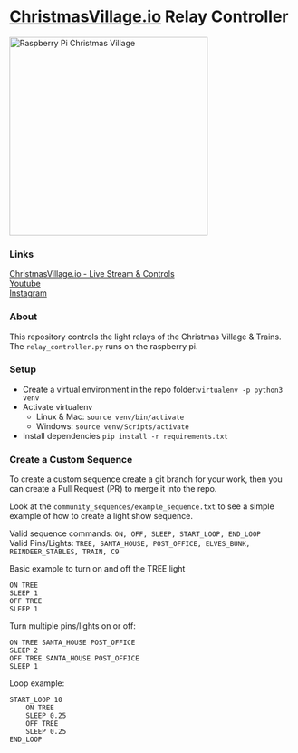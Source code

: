 # [ChristmasVillage.io](https://christmasvillage.io) Relay Controller

<img src="https://christmasvillage.io/images/christmas-village.jpg" height="350" alt="Raspberry Pi Christmas Village"/>

### Links
[ChristmasVillage.io - Live Stream & Controls](https://christmasvillage.io)  
[Youtube](https://www.youtube.com/channel/UC7OXhPt69vX3VBtggBRphAg)  
[Instagram](https://instagram.com/christmasvillage.io)

### About
This repository controls the light relays of the Christmas Village & Trains. The `relay_controller.py` runs on the raspberry pi.

### Setup
* Create a virtual environment in the repo folder:`virtualenv -p python3 venv`
* Activate virtualenv
  * Linux & Mac: `source venv/bin/activate`
  * Windows: `source venv/Scripts/activate`
* Install dependencies `pip install -r requirements.txt`

### Create a Custom Sequence
To create a custom sequence create a git branch for your work, then you can create a Pull Request (PR) to merge it into the repo.

Look at the `community_sequences/example_sequence.txt` to see a simple example of how to create a light show sequence.

Valid sequence commands: `ON, OFF, SLEEP, START_LOOP, END_LOOP`  
Valid Pins/Lights: `TREE, SANTA_HOUSE, POST_OFFICE, ELVES_BUNK, REINDEER_STABLES, TRAIN, C9`  

Basic example to turn on and off the TREE light
```
ON TREE
SLEEP 1
OFF TREE
SLEEP 1
```

Turn multiple pins/lights on or off:
```
ON TREE SANTA_HOUSE POST_OFFICE
SLEEP 2
OFF TREE SANTA_HOUSE POST_OFFICE
SLEEP 1
```

Loop example:
```
START_LOOP 10
    ON TREE
    SLEEP 0.25
    OFF TREE
    SLEEP 0.25
END_LOOP
```
